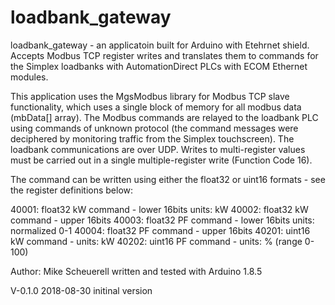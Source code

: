 # loadbank_gateway
loadbank_gateway - an applicatoin built for Arduino with Etehrnet shield.   Accepts Modbus TCP register writes and translates them to commands for    the Simplex loadbanks with AutomationDirect PLCs with ECOM Ethernet modules.

  This application uses the MgsModbus library for Modbus TCP slave functionality, 
  which uses a single block of memory for all modbus data (mbData[] array).  The 
  Modbus commands are relayed to the loadbank PLC using commands of unknown protocol
  (the command messages were deciphered by monitoring traffic from the Simplex 
  touchscreen).  The loadbank communications are over UDP.  Writes to multi-register 
  values must be carried out in a single multiple-register write (Function Code 16).

  The command can be written using either the float32 or uint16 formats - see the
  register definitions below:

  40001:  float32 kW command - lower 16bits units: kW
  40002:  float32 kW command - upper 16bits 
  40003:  float32 PF command - lower 16bits units: normalized 0-1
  40004:  float32 PF command - upper 16bits
  40201:  uint16  kW command - units: kW
  40202:  uint16  PF command - units: % (range 0-100)
    
  Author:  Mike Scheuerell
  written and tested with Arduino 1.8.5
  
 
  
  V-0.1.0 2018-08-30
  initinal version
